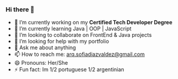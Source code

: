 ### Hi there 👋


- 🔭 I’m currently working on my **Certified Tech Developer Degree** 
- 🌱 I’m currently learning Java | OOP | JavaScript
- 👯 I’m looking to collaborate on FrontEnd & Java projects 
- 🤔 I’m looking for help with my portfolio 
- 💬 Ask me about anything
- 📫 How to reach me: arq.sofiadiazvaldez@gmail.com
- 😄 Pronouns: Her/She
- ⚡ Fun fact: Im 1/2 portuguese 1/2 argentinian

